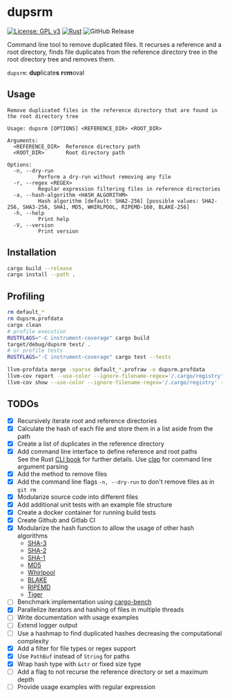 # dupsrm

[![License: GPL v3](https://img.shields.io/badge/License-GPLv3-blue.svg)](https://www.gnu.org/licenses/gpl-3.0)
[![Rust](https://github.com/tf-maam/dupsrm/actions/workflows/rust.yml/badge.svg)](https://github.com/tf-maam/dupsrm/actions/workflows/rust.yml)
![GitHub Release](https://img.shields.io/github/v/release/tf-maam/dupsrm)

Command line tool to remove duplicated files.
It recurses a reference and a root directory, finds file duplicates from the reference directory tree in the root directory tree and removes them.

`dupsrm`: **dup**licate**s** **r**e**m**oval

## Usage

```text
Remove duplicated files in the reference directory that are found in the root directory tree

Usage: dupsrm [OPTIONS] <REFERENCE_DIR> <ROOT_DIR>

Arguments:
  <REFERENCE_DIR>  Reference directory path
  <ROOT_DIR>       Root directory path

Options:
  -n, --dry-run
          Perform a dry-run without removing any file
  -r, --regex <REGEX>
          Regular expression filtering files in reference directories
  -a, --hash-algorithm <HASH_ALGORITHM>
          Hash algorithm [default: SHA2-256] [possible values: SHA2-256, SHA3-256, SHA1, MD5, WHIRLPOOL, RIPEMD-160, BLAKE-256]
  -h, --help
          Print help
  -V, --version
          Print version
```

## Installation

```bash
cargo build --release
cargo install --path .
```

## Profiling

```bash
rm default_* 
rm dupsrm.profdata
cargo clean
# profile execution
RUSTFLAGS="-C instrument-coverage" cargo build
target/debug/dupsrm test/ .
# or profile tests
RUSTFLAGS="-C instrument-coverage" cargo test --tests

llvm-profdata merge -sparse default_*.profraw -o dupsrm.profdata
llvm-cov report --use-color --ignore-filename-regex='/.cargo/registry' --instr-profile=dupsrm.profdata --object target/debug/dupsrm
llvm-cov show --use-color --ignore-filename-regex='/.cargo/registry' --instr-profile=dupsrm.profdata --object target/debug/dupsrm
```

## TODOs

- [x] Recursively iterate root and reference directories
- [x] Calculate the hash of each file and store them in a list aside from the path
- [x] Create a list of duplicates in the reference directory
- [x] Add command line interface to define reference and root paths \
    See the Rust [CLI book](https://rust-cli.github.io/book/index.html) for further details.
    Use [clap](https://docs.rs/clap/latest/clap/) for command line argument parsing
- [x] Add the method to remove files
- [x] Add the command line flags `-n, --dry-run` to don't remove files as in `git rm`
- [x] Modularize source code into different files
- [x] Add additional unit tests with an example file structure
- [x] Create a docker container for running build tests
- [x] Create Github and Gitlab CI
- [x] Modularize the hash function to allow the usage of other hash algorithms
  - [SHA-3](https://docs.rs/sha3/latest/sha3/)
  - [SHA-2](https://docs.rs/sha1/latest/sha1/)
  - [SHA-1](https://docs.rs/sha2/latest/sha2/)
  - [MD5](https://docs.rs/md5/latest/md5/)
  - [Whirlpool](https://docs.rs/whirlpool/latest/whirlpool/)
  - [BLAKE](https://docs.rs/blake/latest/blake/)
  - [RIPEMD](https://docs.rs/ripemd/latest/ripemd/)
  - [Tiger](https://docs.rs/tiger/latest/tiger/)
- [ ] Benchmark implementation using [cargo-bench](https://doc.rust-lang.org/cargo/commands/cargo-bench.html)
- [x] Parallelize iterators and hashing of files in multiple threads
- [ ] Write documentation with usage examples
- [ ] Extend logger output
- [ ] Use a hashmap to find duplicated hashes decreasing the computational complexity
- [x] Add a filter for file types or regex support
- [x] Use `PathBuf` instead of `String` for paths
- [x] Wrap hash type with `&str` or fixed size type
- [ ] Add a flag to not recurse the reference directory or set a maximum depth
- [ ] Provide usage examples with regular expression
